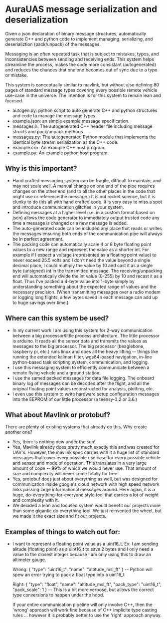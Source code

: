 # AuraUAS message serialization and deserialization

Given a json declaration of binary message structures, automatically
generate C++ and python code to implement managing, serializing, and
deserializtion (pack/unpack) of the messages.

Messaging is an often repeated task that is subject to mistakes,
typos, and inconsistencies between sending and receiving ends.  This
system helps streamline the process, makes the code more consistant
(autogenerated) and reduces the chances that one end becomes out of
sync due to a typo or mistake.

This system is conceptually similar to mavlink, but without also
defining 80 pages of standard message types covering every possible
remote vehicle use-case in the universe.  The intention is for this
system to remain lean and focused.

* autogen.py: python script to auto generate C++ and python structures
  and code to manage the message types.
* example.json: an simple example message specification.
* messages.h: The autogenerated C++ header file including message
  structs and pack/unpack methods.
* messages.py: The autogenerated Python module that implements the identical
  byte stream serialization as the C++ code.
* example.cxx: An example C++ host program.
* example.py: An example python host program.

## Why is this important?

* Hand crafted messaging system can be fragile, difficult to maintain,
  and may not scale well.  A manual change on one end of the pipe
  requires changes on the other end (and to all the other places in
  the code that might use or reference the message.)  It is not rocket
  science, but it is clunky to do this all with hand crafted code.  It
  is very easy to miss a spot and introduce communication glitches in
  your system.  
* Defining messages at a higher level (i.e. in a custom format based
  on json) allows the code generator to immediately output trusted
  code any time a message is changed or a new message is added.
* The auto-generated code can be included any place that reads or
  writes the messages ensuring both ends of the communication pipe
  will always be in perfect agreement.
* The packing code can automatically scale 4 or 8 byte floating point
  values to a new range and represent the value as a shorter int.  For
  example if I expect a voltage (represented as a floating point
  value) to never exceed 25.5 volts and I don't need the value beyond
  a single decimal place, I could multiply the value by 10 and cast it
  as a single byte (unsigned) int in the transmitted message.  The
  receiving/unpacking end will automatically divide the int value
  (0-255) by 10 and recast it as a float.  Thus I've packed a 4-byte
  value into 1-byte simply by understanding something about the
  expected range of values and the necessary precision.  (When
  transmitting messages over a radio modem or logging long flights, a
  few bytes saved in each message can add up to huge savings over
  time.)

## Where can this system be used?

* In my current work I am using this system for 2-way communication
  between a big processor/little process architecture.  The little
  processor is arduino.  It reads all the sensor data and transmits
  the values as messages to the big processor.  The big processor
  (beaglebone, raspberry pi, etc.) runs linux and does all the heavy
  lifting -- things like running the extended kalman filter, wgs84-based
  navigation, in-line python-based task scripting system, communication,
  and logging.
* I use this messaging system to efficiently communicate between a
  remote flying vehicle and a ground station.
* I use the samed packed messages for data file logging.  The onboard
  binary log of messages can be decoded after the flight, and all the
  original floating point values reconstructed for analysis, plotting,
  etc.
* I even use this system to write hardware setup configuration
  messages into the EEPROM of our little processor (a teensy-3.2 or
  3.6.)

## What about Mavlink or protobuf?

There are plenty of existing systems that already do this.  Why create
another one?

* Yes, there is nothing new under the sun!
* Yes, Mavlink already does pretty much exactly this and was created
  for UAV's.  However, the mavlink spec carries with it a huge list of
  standard messages that cover every possible use case for every
  possible vehicle and sensor and mode of operation.  This translates
  in a very large amount of code -- 99% of which we would never use.
  That amount of size and complexity will never come totally for free.
* Yes, protobuf does just about everything as well, but was designed
  for communication inside google's cloud network with high speed
  network links passing large informational messages around.  Here
  again, it is a huge, do-everything-for-everyone style tool that
  carries a lot of weight and complexity with it.
* We decided a lean and focused system would benefit our projects more
  than some gigantic do everything tool.  We just reinvented the
  wheel, but we made it the exact size and fit our projects.

## Examples of things to watch out for:

* I want to represent a floating point value as a uint16_t.  Ex: I am
  sending alitude (floating point) as a uint16_t to save 2 bytes and I
  only need a value to the closest integer because I am only using
  this to draw an altimeter gauge.

  Wrong: { "type": "uint16_t", "name": "altitude_msl_ft" }
  -- Python will spew an error trying to pack a float type into a uint16_t
  
  Right: { "type": "float", "name": "altitude_msl_ft", "pack_type": "uint16_t", "pack_scale": 1 }
  -- This is a bit more verbose, but allows the correct type conversions to
  happen under the hood.

  If your entire communication pipeline will only involve C++, then
  the 'wrong' approach will work fine because of C++ implicite type
  casting rules ... however it is probably better to use the 'right'
  approach anyway.